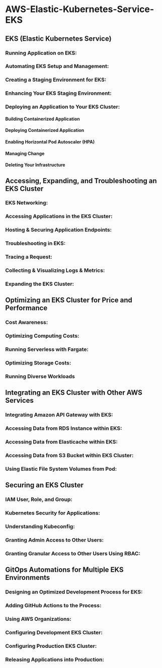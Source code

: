 # AWS-Elastic-Kubernetes-Service-EKS

## EKS (Elastic Kubernetes Service)
### Running Application on EKS: 
### Automating EKS Setup and Management: 
### Creating a Staging Environment for EKS: 
### Enhancing Your EKS Staging Environment: 
### Deploying an Application to Your EKS Cluster:
  #### Building Containerized Application
  #### Deploying Containerized Application
  #### Enabling Horizontal Pod Autoscaler (HPA)
  #### Managing Change
  #### Deleting Your Infrastructure

## Accessing, Expanding, and Troubleshooting an EKS Cluster
### EKS Networking: 
### Accessing Applications in the EKS Cluster: 
### Hosting & Securing Application Endpoints: 
### Troubleshooting in EKS: 
### Tracing a Request: 
### Collecting & Visualizing Logs & Metrics: 
### Expanding the EKS Cluster:

## Optimizing an EKS Cluster for Price and Performance
### Cost Awareness: 
### Optimizing Computing Costs: 
### Running Serverless with Fargate: 
### Optimizing Storage Costs: 
### Running Diverse Workloads

## Integrating an EKS Cluster with Other AWS Services
### Integrating Amazon API Gateway with EKS: 
### Accessing Data from RDS Instance within EKS: 
### Accessing Data from Elasticache within EKS: 
### Accessing Data from S3 Bucket within EKS Cluster: 
### Using Elastic File System Volumes from Pod:

## Securing an EKS Cluster
### IAM User, Role, and Group: 
### Kubernetes Security for Applications: 
### Understanding Kubeconfig: 
### Granting Admin Access to Other Users: 
### Granting Granular Access to Other Users Using RBAC:

## GitOps Automations for Multiple EKS Environments
### Designing an Optimized Development Process for EKS: 
### Adding GitHub Actions to the Process: 
### Using AWS Organizations: 
### Configuring Development EKS Cluster: 
### Configuring Production EKS Cluster: 
### Releasing Applications into Production:
